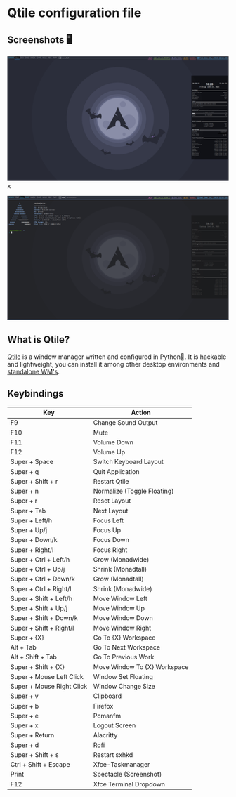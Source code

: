 # Qtile configuration file

## Screenshots 🖥️

![Qtile Screenshots](assets/Screenshot-1.png)x

![Qtile Screenshots](assets/Screenshot-2.png)

## What is Qtile?

[Qtile](http://www.qtile.org/) is a window manager written and configured in Python🐍. It is hackable and lightweight, you can install it among other desktop environments and [standalone WM's](https://wiki.archlinux.org/index.php/window_manager).

## Keybindings
| Key | Action |
|---|---|
| F9 | Change Sound Output |
| F10 | Mute |
|F11 | Volume Down |
|F12 | Volume Up |
| Super + Space	| Switch Keyboard Layout |
| Super + q	| Quit Application |
| Super + Shift + r	| Restart Qtile |
| Super + n	| Normalize (Toggle Floating) |
| Super + r | Reset Layout | 
| Super + Tab | Next Layout |
| Super + Left/h | Focus Left |
| Super + Up/j | Focus Up |
| Super + Down/k | Focus Down |
| Super + Right/l | Focus Right |
| Super + Ctrl + Left/h	| Grow (Monadwide) |
| Super + Ctrl + Up/j | Shrink (Monadtall) |
| Super + Ctrl + Down/k	| Grow (Monadtall) |
| Super + Ctrl + Right/l | Shrink (Monadwide) |
| Super + Shift + Left/h | Move Window Left |
| Super + Shift + Up/j | Move Window Up |
| Super + Shift + Down/k | Move Window Down |
| Super + Shift + Right/l | Move Window Right |
| Super + {X}	| Go To {X} Workspace |
| Alt + Tab	| Go To Next Workspace |
| Alt + Shift + Tab | Go To Previous Work| space |
| Super + Shift + {X} | Move Window To {X} Workspace |
| Super + Mouse Left Click | Window Set Floating |
| Super + Mouse Right Click | Window Change Size |
| Super + v	| Clipboard |
| Super + b | Firefox |
| Super + e | Pcmanfm |
| Super + x | Logout Screen |
| Super + Return | Alacritty |
| Super + d | Rofi |
| Super + Shift + s | Restart sxhkd |
| Ctrl + Shift + Escape | Xfce-Taskmanager |
| Print	| Spectacle (Screenshot) |
| F12 |	Xfce Terminal Dropdown |

